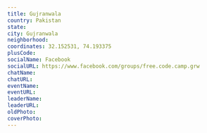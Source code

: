 ```yaml
---
title: Gujranwala
country: Pakistan
state: 
city: Gujranwala
neighborhood: 
coordinates: 32.152531, 74.193375
plusCode:
socialName: Facebook
socialURL: https://www.facebook.com/groups/free.code.camp.grw
chatName:
chatURL:
eventName:
eventURL:
leaderName:
leaderURL:
oldPhoto: 
coverPhoto:
---
```

